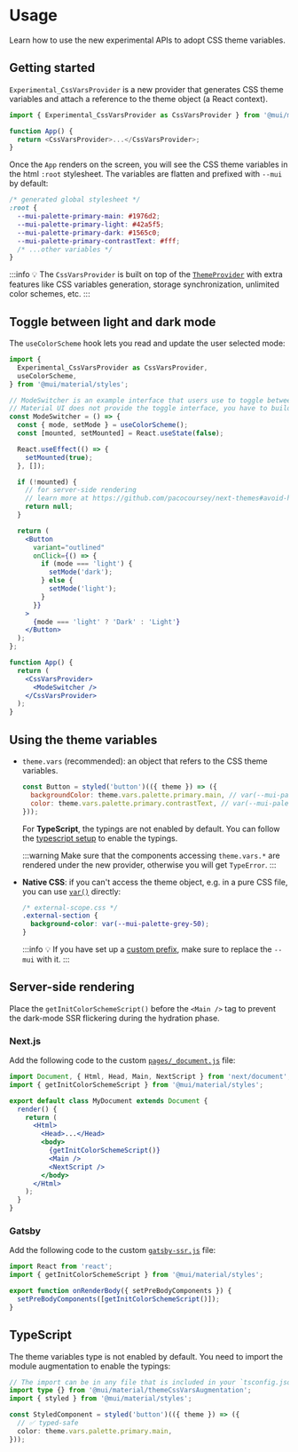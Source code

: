# Usage

<p class="description">Learn how to use the new experimental APIs to adopt CSS theme variables.</p>

## Getting started

`Experimental_CssVarsProvider` is a new provider that generates CSS theme variables and attach a reference to the theme object (a React context).

```js
import { Experimental_CssVarsProvider as CssVarsProvider } from '@mui/material/styles';

function App() {
  return <CssVarsProvider>...</CssVarsProvider>;
}
```

Once the `App` renders on the screen, you will see the CSS theme variables in the html `:root` stylesheet. The variables are flatten and prefixed with `--mui` by default:

```css
/* generated global stylesheet */
:root {
  --mui-palette-primary-main: #1976d2;
  --mui-palette-primary-light: #42a5f5;
  --mui-palette-primary-dark: #1565c0;
  --mui-palette-primary-contrastText: #fff;
  /* ...other variables */
}
```

:::info
💡 The `CssVarsProvider` is built on top of the [`ThemeProvider`](/material-ui/customization/theming/#themeprovider) with extra features like CSS variables generation, storage synchronization, unlimited color schemes, etc.
:::

## Toggle between light and dark mode

The `useColorScheme` hook lets you read and update the user selected mode:

```jsx
import {
  Experimental_CssVarsProvider as CssVarsProvider,
  useColorScheme,
} from '@mui/material/styles';

// ModeSwitcher is an example interface that users use to toggle between modes.
// Material UI does not provide the toggle interface, you have to build it yourself.
const ModeSwitcher = () => {
  const { mode, setMode } = useColorScheme();
  const [mounted, setMounted] = React.useState(false);

  React.useEffect(() => {
    setMounted(true);
  }, []);

  if (!mounted) {
    // for server-side rendering
    // learn more at https://github.com/pacocoursey/next-themes#avoid-hydration-mismatch
    return null;
  }

  return (
    <Button
      variant="outlined"
      onClick={() => {
        if (mode === 'light') {
          setMode('dark');
        } else {
          setMode('light');
        }
      }}
    >
      {mode === 'light' ? 'Dark' : 'Light'}
    </Button>
  );
};

function App() {
  return (
    <CssVarsProvider>
      <ModeSwitcher />
    </CssVarsProvider>
  );
}
```

## Using the theme variables

- `theme.vars` (recommended): an object that refers to the CSS theme variables.

  ```js
  const Button = styled('button')(({ theme }) => ({
    backgroundColor: theme.vars.palette.primary.main, // var(--mui-palette-primary-main)
    color: theme.vars.palette.primary.contrastText, // var(--mui-palette-primary-contrastText)
  }));
  ```

  For **TypeScript**, the typings are not enabled by default. You can follow the [typescript setup](#typescript) to enable the typings.

  :::warning
  Make sure that the components accessing `theme.vars.*` are rendered under the new provider, otherwise you will get `TypeError`.
  :::

- **Native CSS**: if you can't access the theme object, e.g. in a pure CSS file, you can use [`var()`](https://developer.mozilla.org/en-US/docs/Web/CSS/var) directly:

  ```css
  /* external-scope.css */
  .external-section {
    background-color: var(--mui-palette-grey-50);
  }
  ```

  :::info
  💡 If you have set up a [custom prefix](/material-ui/experimental-api/css-theme-variables/customization/#changing-variable-prefix), make sure to replace the `--mui` with it.
  :::

## Server-side rendering

Place the `getInitColorSchemeScript()` before the `<Main />` tag to prevent the dark-mode SSR flickering during the hydration phase.

### Next.js

Add the following code to the custom [`pages/_document.js`](https://nextjs.org/docs/advanced-features/custom-document) file:

```jsx
import Document, { Html, Head, Main, NextScript } from 'next/document';
import { getInitColorSchemeScript } from '@mui/material/styles';

export default class MyDocument extends Document {
  render() {
    return (
      <Html>
        <Head>...</Head>
        <body>
          {getInitColorSchemeScript()}
          <Main />
          <NextScript />
        </body>
      </Html>
    );
  }
}
```

### Gatsby

Add the following code to the custom [`gatsby-ssr.js`](https://www.gatsbyjs.com/docs/reference/config-files/gatsby-ssr/) file:

```jsx
import React from 'react';
import { getInitColorSchemeScript } from '@mui/material/styles';

export function onRenderBody({ setPreBodyComponents }) {
  setPreBodyComponents([getInitColorSchemeScript()]);
}
```

## TypeScript

The theme variables type is not enabled by default. You need to import the module augmentation to enable the typings:

```ts
// The import can be in any file that is included in your `tsconfig.json`
import type {} from '@mui/material/themeCssVarsAugmentation';
import { styled } from '@mui/material/styles';

const StyledComponent = styled('button')(({ theme }) => ({
  // ✅ typed-safe
  color: theme.vars.palette.primary.main,
}));
```
